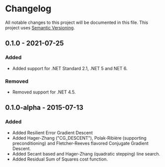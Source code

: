 # Changelog

All notable changes to this project will be documented in this file.
This project uses [Semantic Versioning](https://semver.org/spec/v2.0.0.html).

## 0.1.0 - 2021-07-25

### Added

- Added support for .NET Standard 2.1, .NET 5 and NET 6.

### Removed

- Removed support for .NET 4.5.

## 0.1.0-alpha - 2015-07-13

### Added

- Added Resilient Error Gradient Descent
- Added Hager-Zhang ("CG_DESCENT"), Polak-Ribière (supporting preconditioning) and Fletcher-Reeves
  flavored Conjugate Gradient Descent.
- Added Secant based and Hager-Zhang (quadratic stepping) line search.
- Added Residual Sum of Squares cost function.
